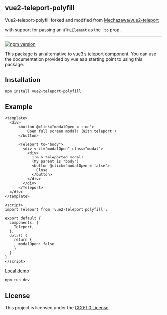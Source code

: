 vue2-teleport-polyfill
-------------

Vue2-teleport-polyfill forked and modified from [Mechazawa/vue2-teleport](https://github.com/Mechazawa/vue2-teleport)

with support for passing an `HTMLElement` as the `:to` prop.

---

[![npm version](https://badge.fury.io/js/vue2-teleport.svg)](https://badge.fury.io/js/vue2-teleport)

This package is an alternative to [vue3's teleport component][oc-teleport]. You can use the documentation provided by vue as a starting point to using this package.

## Installation
```sh
npm install vue2-teleport-polyfill
```

## Example

```vue
<template>
  <div>
      <button @click="modalOpen = true">
          Open full screen modal! (With teleport!)
      </button>
    
      <Teleport to="body">
        <div v-if="modalOpen" class="modal">
          <div>
            I'm a teleported modal! 
            (My parent is "body")
            <button @click="modalOpen = false">
              Close
            </button>
          </div>
        </div>
      </Teleport>
  </div>
</template>

<script>
import Teleport from 'vue2-teleport-polyfill';

export default {
  components: {
    Teleport,
  },
  data() {
    return { 
      modalOpen: false
    }
  }
}
</script>
```

[Local demo](http://localhost:4321/examples/basic.html)

```bash
npm run dev
```

## License

This project is licensed under the [CC0-1.0 License][license].


[license]: /LICENSE
[oc-teleport]: https://vuejs.org/guide/built-ins/teleport.html
